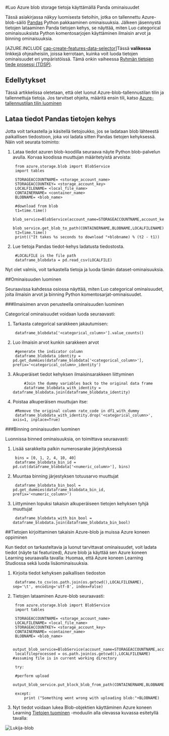 <properties
    pageTitle="Azure-blob storage tietoja käyttämällä Panda toimintoja | Microsoft Azure"
    description="Miten voit luoda tietoihin, jotka on tallennettu Azure-blob-säilö Panda Python pakkaaminen ominaisuuksia."
    services="machine-learning,storage"
    documentationCenter=""
    authors="bradsev"
    manager="jhubbard"
    editor="cgronlun" />

<tags
    ms.service="machine-learning"
    ms.workload="data-services"
    ms.tgt_pltfrm="na"
    ms.devlang="na"
    ms.topic="article"
    ms.date="09/19/2016"
    ms.author="bradsev;garye" />

#<a name="create-features-for-azure-blob-storage-data-using-panda"></a>Luo Azure blob storage tietoja käyttämällä Panda ominaisuudet

Tässä asiakirjassa näkyy luomisesta tietoihin, jotka on tallennettu Azure-blob-säilö [Pandas](http://pandas.pydata.org/) Python pakkaaminen ominaisuuksia. Jälkeen jäsennystä tietojen lataaminen Panda tietojen kehys, se näyttää, miten Luo categorical ominaisuuksista Python komentosarjojen käyttäminen ilmaisin arvot ja binning ominaisuuksia.

[AZURE.INCLUDE [cap-create-features-data-selector](../../includes/cap-create-features-selector.md)]Tässä **valikossa** linkkejä ohjeaiheisiin, joissa kerrotaan, kuinka voit luoda tietojen ominaisuudet eri ympäristöissä. Tämä onkin vaiheessa [Ryhmän tietojen tiede prosessi (TDSP)](https://azure.microsoft.com/documentation/learning-paths/cortana-analytics-process/).


## <a name="prerequisites"></a>Edellytykset

Tässä artikkelissa oletetaan, että olet luonut Azure-blob-tallennustilan tilin ja tallennettuja tietoja. Jos tarvitset ohjeita, määritä ensin tili, katso [Azure-tallennustilan tilin luominen](../storage/storage-create-storage-account.md#create-a-storage-account)


## <a name="load-the-data-into-a-pandas-data-frame"></a>Lataa tiedot Pandas tietojen kehys
Jotta voit tarkastella ja käsitellä tietojoukko, jos se ladataan blob lähteestä paikallisen tiedostoon, joka voi ladata sitten Pandas tietojen kehyksessä. Näin voit seurata toiminto:

1. Lataa tiedot azuren blob-koodilla seuraava näyte Python blob-palvelun avulla. Korvaa koodissa muuttujan määritetyistä arvoista:

        from azure.storage.blob import BlobService
        import tables

        STORAGEACCOUNTNAME= <storage_account_name>
        STORAGEACCOUNTKEY= <storage_account_key>
        LOCALFILENAME= <local_file_name>        
        CONTAINERNAME= <container_name>
        BLOBNAME= <blob_name>

        #download from blob
        t1=time.time()
        blob_service=BlobService(account_name=STORAGEACCOUNTNAME,account_key=STORAGEACCOUNTKEY)
        blob_service.get_blob_to_path(CONTAINERNAME,BLOBNAME,LOCALFILENAME)
        t2=time.time()
        print(("It takes %s seconds to download "+blobname) % (t2 - t1))


2. Lue tietoja Pandas tiedot-kehys ladatusta tiedostosta.

        #LOCALFILE is the file path
        dataframe_blobdata = pd.read_csv(LOCALFILE)

Nyt olet valmis, voit tarkastella tietoja ja luoda tämän dataset-ominaisuuksia.

##<a name="blob-featuregen"></a>Ominaisuuden luominen

Seuraavissa kahdessa osiossa näyttää, miten Luo categorical ominaisuudet, joita ilmaisin arvot ja binning Python komentosarjat-ominaisuudet.

###<a name="blob-countfeature"></a>Ilmaisimen arvon perusteella ominaisuuden luominen

Categorical ominaisuudet voidaan luoda seuraavasti:

1. Tarkasta categorical sarakkeen jakautumisen:

        dataframe_blobdata['<categorical_column>'].value_counts()

2. Luo ilmaisin arvot kunkin sarakkeen arvot

        #generate the indicator column
        dataframe_blobdata_identity = pd.get_dummies(dataframe_blobdata['<categorical_column>'], prefix='<categorical_column>_identity')

3. Alkuperäiset tiedot kehyksen ilmaisinsarakkeen liittyminen

            #Join the dummy variables back to the original data frame
            dataframe_blobdata_with_identity = dataframe_blobdata.join(dataframe_blobdata_identity)

4. Poistaa alkuperäisen muuttujan itse:

        #Remove the original column rate_code in df1_with_dummy
        dataframe_blobdata_with_identity.drop('<categorical_column>', axis=1, inplace=True)

###<a name="blob-binningfeature"></a>Binning ominaisuuden luominen

Luonnissa binned ominaisuuksia, on toimittava seuraavasti:

1. Lisää sarakkeita palkin numerosarake järjestyksessä

        bins = [0, 1, 2, 4, 10, 40]
        dataframe_blobdata_bin_id = pd.cut(dataframe_blobdata['<numeric_column>'], bins)

2. Muuntaa binning järjestyksen totuusarvo muuttujat

        dataframe_blobdata_bin_bool = pd.get_dummies(dataframe_blobdata_bin_id, prefix='<numeric_column>')

3. Liittyminen lopuksi takaisin alkuperäiseen tietojen kehyksen tyhjä muuttujat

        dataframe_blobdata_with_bin_bool = dataframe_blobdata.join(dataframe_blobdata_bin_bool)

##<a name="sql-featuregen"></a>Tietojen kirjoittaminen takaisin Azure-blob ja muissa Azure koneen oppiminen

Kun tiedot on tarkasteltavia ja luonut tarvittavat ominaisuudet, voit ladata tiedot (näyte tai featurized), Azure blob ja käyttää sen Azure koneen Learning seuraavalla tavalla: Huomaa, että Azure koneen Learning Studiossa sekä luoda lisäominaisuuksia.
1. Kirjoita tiedot kehyksen paikallisen tiedoston

        dataframe.to_csv(os.path.join(os.getcwd(),LOCALFILENAME), sep='\t', encoding='utf-8', index=False)

2. Tietojen lataaminen Azure-blob seuraavasti:

        from azure.storage.blob import BlobService
        import tables

        STORAGEACCOUNTNAME= <storage_account_name>
        LOCALFILENAME= <local_file_name>
        STORAGEACCOUNTKEY= <storage_account_key>
        CONTAINERNAME= <container_name>
        BLOBNAME= <blob_name>

        output_blob_service=BlobService(account_name=STORAGEACCOUNTNAME,account_key=STORAGEACCOUNTKEY)    
        localfileprocessed = os.path.join(os.getcwd(),LOCALFILENAME) #assuming file is in current working directory

        try:

        #perform upload
        output_blob_service.put_block_blob_from_path(CONTAINERNAME,BLOBNAME,localfileprocessed)

        except:         
            print ("Something went wrong with uploading blob:"+BLOBNAME)

3. Nyt tiedot voidaan lukea Blob-objektien käyttäminen Azure koneen Learning [Tietojen tuominen](https://msdn.microsoft.com/library/azure/4e1b0fe6-aded-4b3f-a36f-39b8862b9004/) -moduulin alla olevassa kuvassa esitetyllä tavalla:

![Lukija-blob](./media/machine-learning-data-science-process-data-blob/reader_blob.png)
